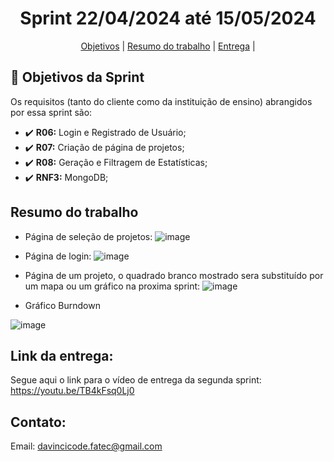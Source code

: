 <h1 align="center">  Sprint 22/04/2024 até 15/05/2024</h1>

<span id="topo">
<p align="center">
    <a href="#objetivo">Objetivos</a>  |  
<!--    <a href="#backlogs">Backlogs, Épicos & User Stories</a>  | --> 
    <a href="#resumo">Resumo do trabalho</a>  |  
    <a href="#entrega">Entrega</a> | 
</p>
   


## :dart: Objetivos da Sprint
<span id="objetivo">
    
Os requisitos (tanto do cliente como da instituição de ensino) abrangidos por essa sprint são: 
- :heavy_check_mark: **R06:** Login e Registrado de Usuário;
- :heavy_check_mark: **R07:** Criação de página de projetos;
- :heavy_check_mark: **R08:** Geração e Filtragem de Estatísticas;
- :heavy_check_mark: **RNF3:** MongoDB;


## Resumo do trabalho
<span id="resumo">
    
- Página de seleção de projetos:
![image](https://github.com/Our-time-Fatec/API-2024_1-Documentacao/assets/125413068/cf5e663a-dc52-4703-8ae5-ef9b6fa25c59)

- Página de login:
![image](https://github.com/Our-time-Fatec/API-2024_1-Documentacao/assets/125413068/05159ec6-8eb0-4194-9039-d14e5c1c0c6f)

- Página de um projeto, o quadrado branco mostrado sera substituído por um mapa ou um gráfico na proxima sprint:
![image](https://github.com/Our-time-Fatec/API-2024_1-Documentacao/assets/125413068/8c2b81c2-7d2a-404f-9b66-28debf8d3939)

- Gráfico Burndown

![image](https://github.com/Our-time-Fatec/API-2024_1-Documentacao/assets/125413068/faa3a13d-a44c-40c4-8c3d-be5452e9b7a4)

## Link da entrega:
<span id="entrega">
    
Segue aqui o link para o vídeo de entrega da segunda sprint: https://youtu.be/TB4kFsq0Lj0

## Contato:
 Email: davincicode.fatec@gmail.com



 <!--

**Here are some ideas to get you started:**

🙋‍♀️ A short introduction - what is your organization all about?
🌈 Contribution guidelines - how can the community get involved?
👩‍💻 Useful resources - where can the community find your docs? Is there anything else the community should know?
🍿 Fun facts - what does your team eat for breakfast?
🧙 Remember, you can do mighty things with the power of [Markdown](https://docs.github.com/github/writing-on-github/getting-started-with-writing-and-formatting-on-github/basic-writing-and-formatting-syntax)
-->
